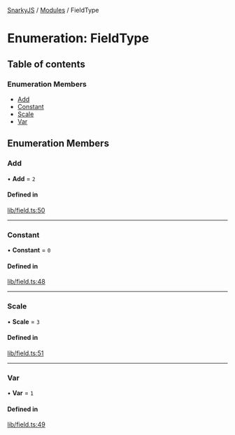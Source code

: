 [SnarkyJS](../README.md) / [Modules](../modules.md) / FieldType

# Enumeration: FieldType

## Table of contents

### Enumeration Members

- [Add](FieldType.md#add)
- [Constant](FieldType.md#constant)
- [Scale](FieldType.md#scale)
- [Var](FieldType.md#var)

## Enumeration Members

### Add

• **Add** = ``2``

#### Defined in

[lib/field.ts:50](https://github.com/o1-labs/snarkyjs/blob/79a90a2/src/lib/field.ts#L50)

___

### Constant

• **Constant** = ``0``

#### Defined in

[lib/field.ts:48](https://github.com/o1-labs/snarkyjs/blob/79a90a2/src/lib/field.ts#L48)

___

### Scale

• **Scale** = ``3``

#### Defined in

[lib/field.ts:51](https://github.com/o1-labs/snarkyjs/blob/79a90a2/src/lib/field.ts#L51)

___

### Var

• **Var** = ``1``

#### Defined in

[lib/field.ts:49](https://github.com/o1-labs/snarkyjs/blob/79a90a2/src/lib/field.ts#L49)

